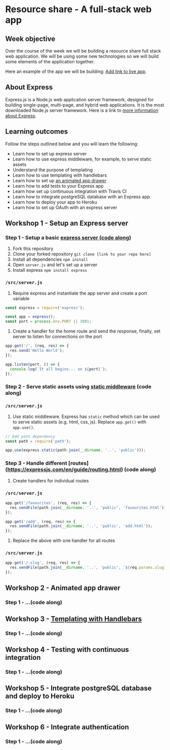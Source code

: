# Resource share - A full-stack web app

## Week objective

Over the course of the week we will be building a resource share full stack web application. We will be using some new technologies so we will build some elements of the application together.

Here an example of the app we will be building: [Add link to live app](http://LINK-HERE).

## About Express

Express.js is a Node.js web application server framework, designed for building single-page, multi-page, and hybrid web applications. It is the most downloaded Node.js server framework. Here is a link to [more information about Express](./express-introduction.md).

## Learning outcomes

Follow the steps outlined below and you will learn the following:

* Learn how to set up express server
* Learn how to use express middleware, for example, to serve static assets
* Understand the purpose of templating
* Learn how to use templating with handlebars
* Learn how to set up [an animated app drawer](http://www.material-ui.com/#/components/drawer)
* Learn how to add tests to your Express app
* Learn how set up continuous integration with Travis CI
* Learn how to integrate postgreSQL database with an Express app
* Learn how to deploy your app to Heroku
* Learn how to set up OAuth with an express server




<!-- ****************************************************** -->
## Workshop 1 - Setup an Express server

### Step 1 - Setup a basic [express server (code along)](https://expressjs.com/en/starter/hello-world.html)

1. Fork this repository
1. Clone your forked repository `git clone [link to your repo here]`
1. Install all dependencies `npm install`
1. Open `server.js` and let's set up a server
1. Install express `npm install express`

### `/src/server.js`
1. Require express and instantiate the app server and create a port variable

``` javascript
const express = require('express');

const app = express();
const port = process.env.PORT || 3001;
```

1. Create a handler for the home route and send the response, finally, set
   server to listen for connections on the port

``` javascript
app.get('/', (req, res) => {
  res.send('Hello World');
});

app.listen(port, () => {
  console.log(`It all begins... on ${port}`);
});
```

### Step 2 - Serve static assets using [static middleware](https://expressjs.com/en/starter/static-files.html) (code along)

### `/src/server.js`
1. Use static middleware. Express has `static` method which can be used to serve static assets (e.g. html, css, js). Replace `app.get()` with `app.use()`.

``` javascript
// Add path dependency
const path = require('path');

app.use(express.static(path.join(__dirname, '..', 'public')));
```

### Step 3 - Handle different [routes] (https://expressjs.com/en/guide/routing.html) (code along)

1. Create handlers for individual routes
### `/src/server.js`

``` javascript
app.get('/favourites', (req, res) => {
  res.sendFile(path.join(__dirname, '..', 'public', 'favourites.html'));
});

app.get('/add', (req, res) => {
  res.sendFile(path.join(__dirname, '..', 'public', 'add.html'));
});
```

1. Replace the above with one handler for all routes
### `/src/server.js`

``` javascript
app.get('/:slug', (req, res) => {
  res.sendFile(path.join(__dirname, '..', 'public', `${req.params.slug}.html`));
});
```

<!-- ****************************************************** -->
## Workshop 2 - Animated app drawer

### Step 1 - ...(code along)

<!-- ****************************************************** -->
## Workshop 3 - [Templating with Handlebars](https://expressjs.com/en/guide/using-template-engines.html)




### Step 1 - ...(code along)

<!-- ****************************************************** -->
## Workshop 4 - Testing with continuous integration

### Step 1 - ...(code along)

<!-- ****************************************************** -->
## Workshop 5 - Integrate postgreSQL database and deploy to Heroku

### Step 1 - ...(code along)

<!-- ****************************************************** -->
## Workshop 6 - Integrate authentication

### Step 1 - ...(code along)
